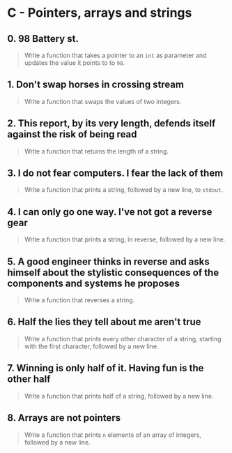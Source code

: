 # C - Pointers, arrays and strings

## 0. 98 Battery st.
> Write a function that takes a pointer to an `int` as parameter and updates the value it points to to `98`.

## 1. Don't swap horses in crossing stream
> Write a function that swaps the values of two integers.

## 2. This report, by its very length, defends itself against the risk of being read
> Write a function that returns the length of a string.

## 3. I do not fear computers. I fear the lack of them
> Write a function that prints a string, followed by a new line, to `stdout`.

## 4. I can only go one way. I've not got a reverse gear
> Write a function that prints a string, in reverse, followed by a new line.

## 5. A good engineer thinks in reverse and asks himself about the stylistic consequences of the components and systems he proposes
> Write a function that reverses a string.

## 6. Half the lies they tell about me aren't true
> Write a function that prints every other character of a string, starting with the first character, followed by a new line. 

## 7. Winning is only half of it. Having fun is the other half
> Write a function that prints half of a string, followed by a new line.

## 8. Arrays are not pointers
> Write a function that prints `n` elements of an array of integers, followed by a new line.
